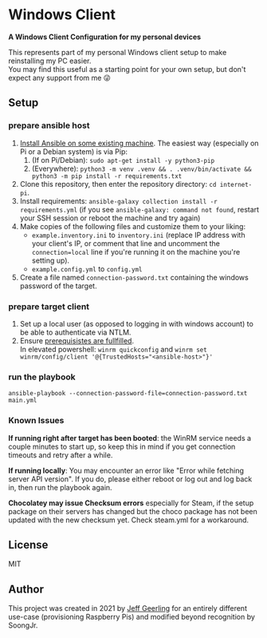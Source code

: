 # Windows Client

**A Windows Client Configuration for my personal devices**

This represents part of my personal Windows client setup to make reinstalling my PC easier.  
You may find this useful as a starting point for your own setup, but don't expect any support from me 😜  

## Setup

### prepare ansible host
  1. [Install Ansible on some existing machine](https://docs.ansible.com/ansible/latest/installation_guide/intro_installation.html). The easiest way (especially on Pi or a Debian system) is via Pip:
     1. (If on Pi/Debian): `sudo apt-get install -y python3-pip`
     2. (Everywhere): `python3 -m venv .venv && . .venv/bin/activate && python3 -m pip install -r requirements.txt`
  2. Clone this repository, then enter the repository directory: `cd internet-pi`.
  3. Install requirements: `ansible-galaxy collection install -r requirements.yml` (if you see `ansible-galaxy: command not found`, restart your SSH session or reboot the machine and try again)
  4. Make copies of the following files and customize them to your liking:
     - `example.inventory.ini` to `inventory.ini` (replace IP address with your client's IP, or comment that line and uncomment the `connection=local` line if you're running it on the machine you're setting up).
     - `example.config.yml` to `config.yml`
  5. Create a file named `connection-password.txt` containing the windows password of the target.

### prepare target client
  1. Set up a local user (as opposed to logging in with windows account) to be able to authenticate via NTLM.
  2. Ensure [prerequisistes are fullfilled](https://docs.ansible.com/ansible/latest//os_guide/windows_setup.html#windows-setup).  
    In elevated powershell: `winrm quickconfig` and `winrm set winrm/config/client '@{TrustedHosts="<ansible-host>"}'`

### run the playbook
`ansible-playbook --connection-password-file=connection-password.txt main.yml`

### Known Issues

**If running right after target has been booted**: the WinRM service needs a couple minutes to start up, so keep this in mind if you get connection timeouts and retry after a while.

**If running locally**: You may encounter an error like "Error while fetching server API version". If you do, please either reboot or log out and log back in, then run the playbook again.

**Chocolatey may issue Checksum errors** especially for Steam, if the setup package on their servers has changed but the choco package has not been updated with the new checksum yet. Check steam.yml for a workaround.
## License

MIT

## Author

This project was created in 2021 by [Jeff Geerling](https://www.jeffgeerling.com/) for an entirely different use-case (provisioning Raspberry Pis) and modified beyond recognition by SoongJr.
